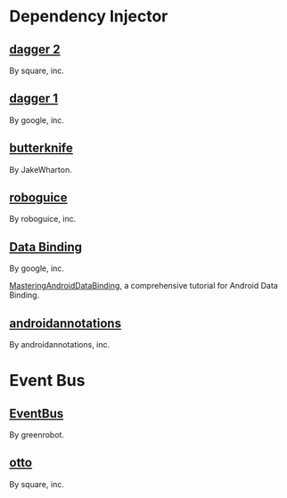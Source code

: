 # Dependency Injector

## [dagger 2](https://github.com/square/dagger)

By square, inc.

## [dagger 1](https://github.com/google/dagger)

By google, inc.

## [butterknife](https://github.com/JakeWharton/butterknife)

By JakeWharton.

## [roboguice](https://github.com/roboguice/roboguice)

By roboguice, inc.

## [Data Binding](https://developer.android.com/topic/libraries/data-binding/index.html)

By google, inc.

[MasteringAndroidDataBinding](https://github.com/LyndonChin/MasteringAndroidDataBinding), a comprehensive tutorial for Android Data Binding.

## [androidannotations](https://github.com/androidannotations/androidannotations)

By androidannotations, inc.

# Event Bus

## [EventBus](https://github.com/greenrobot/EventBus)

By greenrobot.

## [otto](https://github.com/square/otto)

By square, inc.
